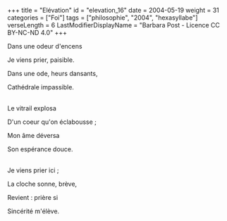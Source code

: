 +++
title = "Elévation"
id = "elevation_16"
date = 2004-05-19
weight = 31
categories = ["Foi"]
tags = ["philosophie", "2004", "hexasyllabe"]
verseLength = 6
LastModifierDisplayName = "Barbara Post - Licence CC BY-NC-ND 4.0"
+++

Dans une odeur d'encens

Je viens prier, paisible.

Dans une ode, heurs dansants,

Cathédrale impassible.

 \
Le vitrail explosa

D'un coeur qu'on éclabousse ;

Mon âme déversa

Son espérance douce.

 \
Je viens prier ici ;

La cloche sonne, brève,

Revient : prière si

Sincérité m'élève.
